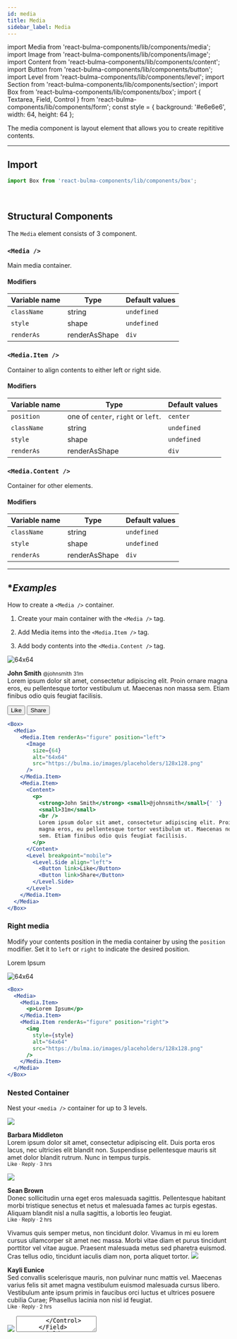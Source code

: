 ```yaml
---
id: media
title: Media
sidebar_label: Media
---
```


import Media from 'react-bulma-components/lib/components/media';
import Image from 'react-bulma-components/lib/components/image';
import Content from 'react-bulma-components/lib/components/content';
import Button from 'react-bulma-components/lib/components/button';
import Level from 'react-bulma-components/lib/components/level';
import Section from 'react-bulma-components/lib/components/section';
import Box from 'react-bulma-components/lib/components/box';
import { Textarea, Field, Control } from 'react-bulma-components/lib/components/form';
const style = { background: '#e6e6e6', width: 64, height: 64 };

The media component is layout element that allows you to create repititive contents.

---

## **Import**

```js
import Box from 'react-bulma-components/lib/components/box';
```

<br />

## **Structural Components**

The `Media` element consists of 3 component.

### `<Media />`

Main media container.

#### **Modifiers**

| Variable name | Type          | Default values |
| ------------- | ------------- | -------------- |
| `className`   | string        | `undefined`    |
| `style`       | shape         | `undefined`    |
| `renderAs`    | renderAsShape | `div`          |

### `<Media.Item />`

Container to align contents to either left or right side.

#### **Modifiers**

| Variable name | Type                                | Default values |
| ------------- | ----------------------------------- | -------------- |
| `position`    | one of `center`, `right` or `left`. | `center`       |
| `className`   | string                              | `undefined`    |
| `style`       | shape                               | `undefined`    |
| `renderAs`    | renderAsShape                       | `div`          |

### `<Media.Content />`

Container for other elements.

#### **Modifiers**

| Variable name | Type          | Default values |
| ------------- | ------------- | -------------- |
| `className`   | string        | `undefined`    |
| `style`       | shape         | `undefined`    |
| `renderAs`    | renderAsShape | `div`          |

---

## \*_Examples_

How to create a `<Media />` container.

1. Create your main container with the `<Media />` tag.

2. Add Media items into the `<Media.Item />` tag.

3. Add body contents into the `<Media.Content />` tag.

<Box>
  <Media>
    <Media.Item renderAs="figure" position="left">
      <Image size={64} alt="64x64" src="https://bulma.io/images/placeholders/128x128.png" />
    </Media.Item>
    <Media.Item>
        <Content>
          <p>
            <strong>John Smith</strong> <small>@johnsmith</small> <small>31m</small>
            <br />
            Lorem ipsum dolor sit amet, consectetur adipiscing elit. Proin ornare magna eros, eu pellentesque tortor vestibulum ut. Maecenas non massa sem. Etiam finibus odio quis feugiat facilisis.
          </p>
        </Content>
      <Level breakpoint="mobile">
        <Level.Side align="left">
          <Button link>Like</Button>
          <Button link>Share</Button>
        </Level.Side>
      </Level>
    </Media.Item>
  </Media>
</Box>

```jsx
<Box>
  <Media>
    <Media.Item renderAs="figure" position="left">
      <Image
        size={64}
        alt="64x64"
        src="https://bulma.io/images/placeholders/128x128.png"
      />
    </Media.Item>
    <Media.Item>
      <Content>
        <p>
          <strong>John Smith</strong> <small>@johnsmith</small>{' '}
          <small>31m</small>
          <br />
          Lorem ipsum dolor sit amet, consectetur adipiscing elit. Proin ornare
          magna eros, eu pellentesque tortor vestibulum ut. Maecenas non massa
          sem. Etiam finibus odio quis feugiat facilisis.
        </p>
      </Content>
      <Level breakpoint="mobile">
        <Level.Side align="left">
          <Button link>Like</Button>
          <Button link>Share</Button>
        </Level.Side>
      </Level>
    </Media.Item>
  </Media>
</Box>
```

### **Right media**

Modify your contents position in the media container by using the `position` modifier. Set it to `left` or `right` to indicate the desired position.

<Box>
  <Media>
    <Media.Item>
      <p>Lorem Ipsum</p>
    </Media.Item>
    <Media.Item renderAs="figure" position="right">
      <img style={style} alt="64x64" src="https://bulma.io/images/placeholders/128x128.png" />
    </Media.Item>
  </Media>
</Box>

```jsx
<Box>
  <Media>
    <Media.Item>
      <p>Lorem Ipsum</p>
    </Media.Item>
    <Media.Item renderAs="figure" position="right">
      <img
        style={style}
        alt="64x64"
        src="https://bulma.io/images/placeholders/128x128.png"
      />
    </Media.Item>
  </Media>
</Box>
```

### **Nested Container**

Nest your `<media />` container for up to 3 levels.

<Box>
  <Media renderAs="article">
    <Media.Item position="left">
      <Image src="https://bulma.io/images/placeholders/128x128.png" size={64} />
    </Media.Item>
    <Media.Item position="center">
      <Content>
        <p>
          <strong>Barbara Middleton</strong>
          <br />
          Lorem ipsum dolor sit amet, consectetur adipiscing elit. Duis porta eros lacus, nec ultricies elit blandit non. Suspendisse pellentesque mauris sit amet dolor blandit rutrum. Nunc in tempus turpis.
          <br />
          <small><a>Like</a> · <a>Reply</a> · 3 hrs</small>
        </p>
      </Content>
      <Media>
        <Media.Item position="left">
          <Image src="https://bulma.io/images/placeholders/128x128.png" size={48} />
        </Media.Item>
        <Media.Item position="center">
          <Content>
            <p>
              <strong>Sean Brown</strong>
              <br />
              Donec sollicitudin urna eget eros malesuada sagittis. Pellentesque habitant morbi tristique senectus et netus et malesuada fames ac turpis egestas. Aliquam blandit nisl a nulla sagittis, a lobortis leo feugiat.
              <br />
              <small><a>Like</a> · <a>Reply</a> · 2 hrs</small>
            </p>
          </Content>
          <Media>
            Vivamus quis semper metus, non tincidunt dolor. Vivamus in mi eu lorem cursus ullamcorper sit amet nec massa.
          </Media>
          <Media>
            Morbi vitae diam et purus tincidunt porttitor vel vitae augue. Praesent malesuada metus sed pharetra euismod. Cras tellus odio, tincidunt iaculis diam non, porta aliquet tortor.
          </Media>
        </Media.Item>
      </Media>
      <Media>
        <Media.Item position="left">
          <Image src="https://bulma.io/images/placeholders/96x96.png" size={48} />
        </Media.Item>
        <Media.Item position="center">
          <Content>
            <p>
              <strong>Kayli Eunice </strong>
              <br />
              Sed convallis scelerisque mauris, non pulvinar nunc mattis vel. Maecenas varius felis sit amet magna vestibulum euismod malesuada cursus libero. Vestibulum ante ipsum primis in faucibus orci luctus et ultrices posuere cubilia Curae; Phasellus lacinia non nisl id feugiat.
              <br />
              <small><a>Like</a> · <a>Reply</a> · 2 hrs</small>
            </p>
          </Content>
        </Media.Item>
      </Media>
    </Media.Item>
  </Media>
  <Media renderAs="article">
    <Media.Item position="left">
      <Image src="https://bulma.io/images/placeholders/128x128.png" size={64} />
    </Media.Item>
    <Media.Item position="center">
      <Field>
        <Control renderAs="p">
          <Textarea placeholder="Add a comment..." />
        </Control>
      </Field>
      <Field>
        <Control renderAs="p">
          <Button>Post comment</Button>
        </Control>
      </Field>
    </Media.Item>
  </Media>
</Box>

```jsx
<Box>
  <Media renderAs="article">
    <Media.Item position="left">
      <Image src="https://bulma.io/images/placeholders/128x128.png" size={64} />
    </Media.Item>
    <Media.Item position="center">
      <Content>
        <p>
          <strong>Barbara Middleton</strong>
          <br />
          Lorem ipsum dolor sit amet, consectetur adipiscing elit. Duis porta
          eros lacus, nec ultricies elit blandit non. Suspendisse pellentesque
          mauris sit amet dolor blandit rutrum. Nunc in tempus turpis.
          <br />
          <small>
            <a>Like</a> · <a>Reply</a> · 3 hrs
          </small>
        </p>
      </Content>
      <Media>
        <Media.Item position="left">
          <Image
            src="https://bulma.io/images/placeholders/128x128.png"
            size={48}
          />
        </Media.Item>
        <Media.Item position="center">
          <Content>
            <p>
              <strong>Sean Brown</strong>
              <br />
              Donec sollicitudin urna eget eros malesuada sagittis. Pellentesque
              habitant morbi tristique senectus et netus et malesuada fames ac
              turpis egestas. Aliquam blandit nisl a nulla sagittis, a lobortis
              leo feugiat.
              <br />
              <small>
                <a>Like</a> · <a>Reply</a> · 2 hrs
              </small>
            </p>
          </Content>
          <Media>
            Vivamus quis semper metus, non tincidunt dolor. Vivamus in mi eu
            lorem cursus ullamcorper sit amet nec massa.
          </Media>
          <Media>
            Morbi vitae diam et purus tincidunt porttitor vel vitae augue.
            Praesent malesuada metus sed pharetra euismod. Cras tellus odio,
            tincidunt iaculis diam non, porta aliquet tortor.
          </Media>
        </Media.Item>
      </Media>
      <Media>
        <Media.Item position="left">
          <Image
            src="https://bulma.io/images/placeholders/96x96.png"
            size={48}
          />
        </Media.Item>
        <Media.Item position="center">
          <Content>
            <p>
              <strong>Kayli Eunice </strong>
              <br />
              Sed convallis scelerisque mauris, non pulvinar nunc mattis vel.
              Maecenas varius felis sit amet magna vestibulum euismod malesuada
              cursus libero. Vestibulum ante ipsum primis in faucibus orci
              luctus et ultrices posuere cubilia Curae; Phasellus lacinia non
              nisl id feugiat.
              <br />
              <small>
                <a>Like</a> · <a>Reply</a> · 2 hrs
              </small>
            </p>
          </Content>
        </Media.Item>
      </Media>
    </Media.Item>
  </Media>
  <Media renderAs="article">
    <Media.Item position="left">
      <Image src="https://bulma.io/images/placeholders/128x128.png" size={64} />
    </Media.Item>
    <Media.Item position="center">
      <Field>
        <Control renderAs="p">
          <Textarea placeholder="Add a comment..." />
        </Control>
      </Field>
      <Field>
        <Control renderAs="p">
          <Button>Post comment</Button>
        </Control>
      </Field>
    </Media.Item>
  </Media>
</Box>
```

---

## Official documentation

https://bulma.io/documentation/layout/media-object
